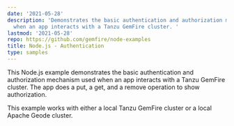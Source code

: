 ```yaml
---
date: '2021-05-28'
description: 'Demonstrates the basic authentication and authorization mechanism used
  when an app interacts with a Tanzu GemFire cluster. '
lastmod: '2021-05-28'
repo: https://github.com/gemfire/node-examples
title: Node.js - Authentication
type: samples
---
```


This Node.js example demonstrates the basic authentication and authorization mechanism used when an app interacts with a Tanzu GemFire cluster. The app does a put, a get, and a remove operation to show authorization.

This example works with either a local Tanzu GemFire cluster or a local Apache Geode cluster.